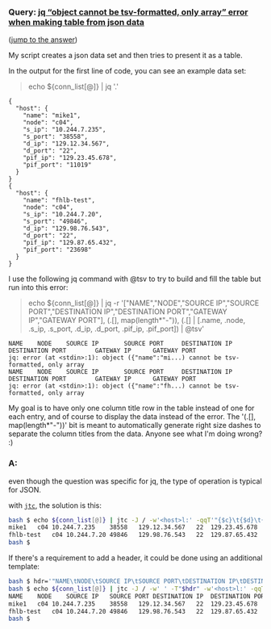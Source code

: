 ### Query: [jq “object cannot be tsv-formatted, only array” error when making table from json data](https://stackoverflow.com/questions/59973594/jq-object-cannot-be-tsv-formatted-only-array-error-when-making-table-from-jso)
([jump to the answer](https://github.com/ldn-softdev/stackoverflow-json/blob/master/lib/reformat%20objects%20to%20be%20tsv-formatted%20making%20table%20from%20json%20data.md#a))

My script creates a json data set and then tries to present it as a table. 

In the output for the first line of code, you can see an example data set:

> echo ${conn_list[@]} | jq '.'

```
{
  "host": {
    "name": "mike1",
    "node": "c04",
    "s_ip": "10.244.7.235",
    "s_port": "38558",
    "d_ip": "129.12.34.567",
    "d_port": "22",
    "pif_ip": "129.23.45.678",
    "pif_port": "11019"
  }
}
{
  "host": {
    "name": "fhlb-test",
    "node": "c04",
    "s_ip": "10.244.7.20",
    "s_port": "49846",
    "d_ip": "129.98.76.543",
    "d_port": "22",
    "pif_ip": "129.87.65.432",
    "pif_port": "23698"
  }
}
```

I use the following jq command with @tsv to try to build and fill the table but run into this error:

> echo ${conn_list[@]} | jq -r '["NAME","NODE","SOURCE IP","SOURCE PORT","DESTINATION IP","DESTINATION PORT","GATEWAY IP","GATEWAY PORT"], (.[], map(length*"-")), (.[] | [.name, .node, .s_ip, .s_port, .d_ip, .d_port, .pif_ip, .pif_port]) | @tsv'

```
NAME    NODE    SOURCE IP       SOURCE PORT     DESTINATION IP  DESTINATION PORT        GATEWAY IP      GATEWAY PORT
jq: error (at <stdin>:1): object ({"name":"mi...) cannot be tsv-formatted, only array
NAME    NODE    SOURCE IP       SOURCE PORT     DESTINATION IP  DESTINATION PORT        GATEWAY IP      GATEWAY PORT
jq: error (at <stdin>:1): object ({"name":"fh...) cannot be tsv-formatted, only array
```

My goal is to have only one column title row in the table instead of one for each entry, and of course to display the data instead of the error. The '(.[], map(length*"-"))' bit is meant to automatically generate right size dashes to separate the column titles from the data. Anyone see what I'm doing wrong? :) 

### A:
even though the question was specific for jq, the type of operation is typical for JSON.

with [`jtc`](https://github.com/ldn-softdev/jtc), the solution is this:
```bash
bash $ echo ${conn_list[@]} | jtc -J / -w'<host>l:' -qqT'"{$c}\t{$d}\t{$g}\t{$h}\t{$a}\t{$b}\t{$e}\t{$f}"'
mike1	c04	10.244.7.235	38558	129.12.34.567	22	129.23.45.678	11019
fhlb-test	c04	10.244.7.20	49846	129.98.76.543	22	129.87.65.432	23698
bash $ 
```

If there's a requirement to add a header, it could be done using an additional template:
```bash
bash $ hdr='"NAME\tNODE\tSOURCE IP\tSOURCE PORT\tDESTINATION IP\tDESTINATION PORT\t GATEWAY IP\tGATEWAY PORT"'
bash $ echo ${conn_list[@]} | jtc -J / -w' ' -T"$hdr" -w'<host>l:' -qqT'"{$c}\t{$d}\t{$g}\t{$h}\t{$a}\t{$b}\t{$e}\t{$f}"'
NAME	NODE	SOURCE IP	SOURCE PORT	DESTINATION IP	DESTINATION PORT	 GATEWAY IP	GATEWAY PORT
mike1	c04	10.244.7.235	38558	129.12.34.567	22	129.23.45.678	11019
fhlb-test	c04	10.244.7.20	49846	129.98.76.543	22	129.87.65.432	23698
bash $ 
```
